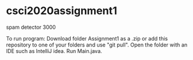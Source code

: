 # csci2020assignment1
spam detector 3000

To run program: 
Download folder Assignment1 as a .zip or add this repository to one of your folders and use "git pull".
Open the folder with an IDE such as IntelliJ idea.
Run Main.java.
